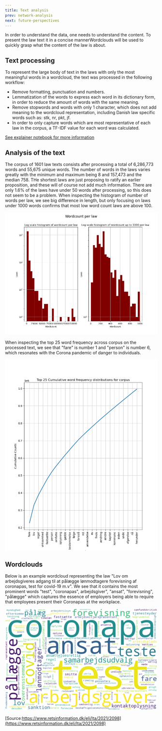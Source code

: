 ```yaml
---
title: Text analysis
prev: network-analysis
next: future-perspectives
---
```

In order to understand the data, one needs to understand the content. To present the law text it in a concise mannerWordclouds will be used to quickly grasp what the content of the law is about. 

## Text processing
To represent the large body of text in the laws with only the most meaningful words in a wordcloud, the text was processed in the following workflow:
- Remove formatting, punctuation and numbers.
- Lemmatization of the words to express each word in its dictionary form, in order to reduce the amount of words with the same meaning.
- Remove stopwords and words with only 1 character, which does not add meaning to the wordcloud representation, including Danish law specific words such as: stk, nr, pkt, jf.
- In order to only capture words which are most representative of each law in the corpus, a TF-IDF value for each word was calculated.

[See explainer notebook for more information](/explainer-notebook.html)

## Analysis of the text

The corpus of 1601 law texts consists after processing a total of 6,286,773 words and 55,675 unique words. 
The number of words in the laws varies greatly with the minimum and maximum being 8 and 157,473 and the median 758. THe shortest laws are just proposing to ratify an earlier proposition, and these will of course not add much information. There are only 1.6% of the laws have under 50 words after processing, so this does not seem to be a problem. When inspecting the histogram of number of words per law, we see big difference in length, but only focusing on laws under 1000 words confirms that most low word count laws are above 100.

![Wordcloud|100%](/images/word_count_per_law.png)

When inspecting the top 25 word frequency across corpus on the processed text, we see that "fare" is number 1 and "person" is number 6, which resonates with the Corona pandemic of danger to individuals.

![Cumulative word frequency for corpus|150%](/images/cumulative_word_frequency_corpus.png)


## Wordclouds
Below is an example wordcloud representing the law "Lov om arbejdsgiveres adgang til at pålægge lønmodtagere forevisning af coronapas, test for covid-19 m.v". We see that it contains the most prominent words "test", "coronapas", arbejdsgiver", "ansat", "forevisning", "pålægge" which captures the essence of employers being able to require that employees present their Coronapas at the workplace.

![Wordcloud|100%](/images/226405.png)

[Source:https://www.retsinformation.dk/eli/lta/2021/2098](https://www.retsinformation.dk/eli/lta/2021/2098)




